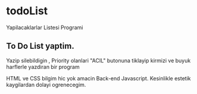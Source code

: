 # todoList
Yapilacaklarlar Listesi Programi

## To Do List yaptim.

Yazip silebildigin , Priority olanlari "ACIL" butonuna tiklayip kirmizi ve buyuk harflerle yazdiran bir program

HTML ve CSS bilgim hic yok amacin Back-end Javascript.    Kesinlikle estetik kaygilardan dolayi ogrenecegim.
